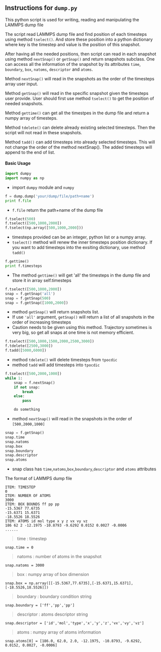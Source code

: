 ## Instructions for `dump.py`

This python script is used for writing, reading and manipulating the LAMMPS dump file

The script read LAMMPS dump file and find position of each timesteps using method `tselect()`. And store these position into a python dictionary where key is the timestep and value is the position of this snapshot. 

After having all the needed positions, then script can read in each snapshot using method `nextSnap()` or `getSnap()` and return snapshots subclass. One can access all the information of the snapshot by its attributes `time`, `boundary`, `box`, `natoms`, `descriptor` and `atoms`.

Method `nextSnap()` will read in the snapshots as the order of the timesteps array user input.

Method `getSnap()` will read in the specific snapshot given the timesteps user provide. User should first use method `tselect()` to get the position of needed snapshots.

Method `gettime()` can get all the timestpes in the dump file and return a numpy array of timesteps.

Method `tdelete()` can delete already existing selected timesteps. Then the script will not read in these snapshots.

Method `tadd()` can add timesteps into already selected timesteps. This will not change the order of the method nextSnap(). The added timesteps will append to the end of list.

#### Basic Usage

``` Python
import dumpy
import numpy as np
```
* import `dumpy` module and `numpy`

``` Python
f = dump.dump('your/dump/file/path+name')
print f.file
``` 
* `f.file` return the path+name of the dump file

``` Python
f.tselect(500)
f.tselect([500,1000,2000])
f.tselect(np.array([500,1000,2000]))
```
* timesteps provided can be an integer, python list or a numpy array.
* `tselect()` method will renew the inner timesteps position dictionary. If you want to add timesteps into the exsiting dictionary, use method `tadd()`

``` Python
f.gettime()
print f.timesteps
```
* The method `gettime()` will get 'all' the timesteps in the dump file and store it in array self.timesteps

``` Python
f.tselect([500,1000,2000])
snap = f.getSnap('all')
snap = f.getSnap(500)
snap = f.getSnap([1000,2000])
```
* method `getSnap()` will return snapshots list.
* If use `'all'`
 argument, `getSnap()` will return a list of all snapshots in the order of increasing timesteps
* Caution needs to be given using this method. Trajectory sometimes is very big, so get all snaps at one time is not memory efficient.

```Python
f.tselect([500,1000,1500,2000,2500,3000])
f.tdelete([2500,3000])
f.tadd([5000,6000])
```
* method `tdelete()` will delete timesteps from `tpocdic`
* method `tadd` will add timesteps into `tpocdic`

``` Python
f.tselect([500,2000,1000])
while 1:
	snap = f.nextSnap()
	if not snap:
		break
	else:
		pass

	do something
```
* method `nextSnap()` will read in the snapshots in the order of `[500,2000,1000]`

``` Python
snap = f.getSnap()
snap.time
snap.natoms
snap.box
snap.boundary
snap.descriptor
snap.atoms
```
* snap class has `time`,`natoms`,`box`,`boundary`,`descriptor` and `atoms` attributes

The format of LAMMPS dump file
```
ITEM: TIMESTEP
0 
ITEM: NUMBER OF ATOMS 
3000
ITEM: BOX BOUNDS ff pp pp
-15.5367 77.6735
-15.6371 15.6371
-18.5526 18.5526
ITEM: ATOMS id mol type x y z vx vy vz
186 62 2 -12.1975 -10.8793 -9.6292 0.0152 0.0027 -0.0006
......
```

> time : timestep

`snap.time = 0`

> natoms : number of atoms in the snapshot

`snap.natoms = 3000`

> box : numpy array of box dimension

`snap.box = np.array([[-15.5367,77.6735],[-15.6371,15.6371],[-18.5526,18.5526]])`

> boundary : boundary condition string 

`snap.boundary = ['ff','pp','pp']`

> descriptor : atoms descriptor string

`snap.descriptor = ['id','mol','type','x','y','z','vx','vy','vz']`

> atoms : numpy array of atoms information

`snap.atoms[0] = [186.0, 62.0, 2.0, -12.1975, -10.8793, -9.6292, 0.0152, 0.0027, -0.0006]`
